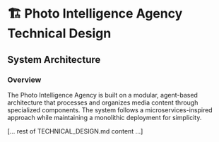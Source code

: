 # 🏗️ Photo Intelligence Agency Technical Design

## System Architecture

### Overview
The Photo Intelligence Agency is built on a modular, agent-based architecture that processes and organizes media content through specialized components. The system follows a microservices-inspired approach while maintaining a monolithic deployment for simplicity.

[... rest of TECHNICAL_DESIGN.md content ...]